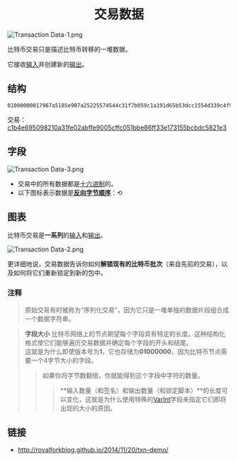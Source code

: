 # <center>交易数据</center>
![Transaction Data-1.png](img/Transaction%20Data-1-svg.png)

比特币交易只是描述比特币转移的一堆数据。

它接收[输入](../Transaction%20Data/Input/input.md)并创建新的[输出](../Transaction%20Data/output/output.md)。

## 结构
```
01000000017967a5185e907a25225574544c31f7b059c1a191d65b53dcc1554d339c4f9efc010000006a47304402206a2eb16b7b92051d0fa38c133e67684ed064effada1d7f925c842da401d4f22702201f196b10e6e4b4a9fff948e5c5d71ec5da53e90529c8dbd122bff2b1d21dc8a90121039b7bcd0824b9a9164f7ba098408e63e5b7e3cf90835cceb19868f54f8961a825ffffffff014baf2100000000001976a914db4d1141d0048b1ed15839d0b7a4c488cd368b0e88ac00000000
```
交易： [c1b4e695098210a31fe02abffe9005cffc051bbe86ff33e173155bcbdc5821e3](https://learnmeabitcoin.com/explorer/transaction/c1b4e695098210a31fe02abffe9005cffc051bbe86ff33e173155bcbdc5821e3)

## 字段

![Transaction Data-3.png](img/Transaction%20Data-3.png)

* 交易中的所有数据都是[十六进制](../../Other/Hexadecimal/hexadecimal.md)的。
* 以下图标表示数据是[**反向字节顺序**](../../Other/Little-endian/Little-Endian.md)：⟲

## 图表
比特币交易是**一系列**的[输入](../Transaction%20Data/Input/input.md)和[输出](../Transaction%20Data/output/output.md)。

![Transaction Data-2.png](img/Transaction%20Data-2%20(1).gif)

更详细地说，交易数据告诉你如何**解锁现有的比特币批次**（来自先前的交易），以及如何将它们重新锁定到新的包中。

### 注释

>原始交易有时被称为“序列化交易”，因为它只是一堆单独的数据片段组合成一个数据字符串。

>**字段大小**
比特币网络上的节点期望每个字段具有特定的长度。这种结构化格式使它们能够遍历交易数据并确定每个字段的开头和结尾。  
这就是为什么即使版本号为**1**，它也存储为**01000000**，因为比特币节点需要一个4字节大小的字段。  
>>如果你将字节数翻倍，你就能得到这个字段中字符的数量。
>>>**输入数量（和签名）和输出数量（和锁定脚本）**的长度可以变化，这就是为什么使用特殊的[VarInt](../../Other/VarInt/varint.md)字段来指定它们即将出现的大小的原因。

## 链接
* http://royalforkblog.github.io/2014/11/20/txn-demo/